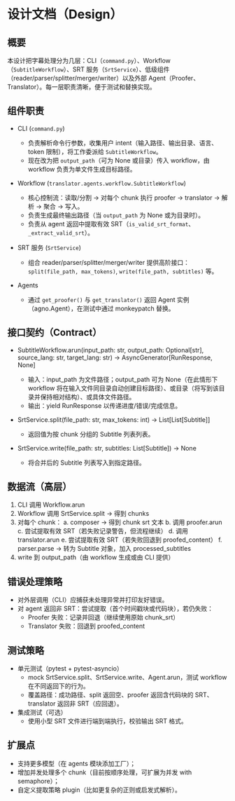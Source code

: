 # 设计文档（Design）

## 概要
本设计把字幕处理分为几层：CLI（`command.py`）、Workflow（`SubtitleWorkflow`）、SRT 服务（`SrtService`）、低级组件（reader/parser/splitter/merger/writer）以及外部 Agent（Proofer、Translator）。每一层职责清晰，便于测试和替换实现。

## 组件职责
- CLI (`command.py`)
  - 负责解析命令行参数，收集用户 intent（输入路径、输出目录、语言、token 限制），将工作委派给 `SubtitleWorkflow`。
  - 现在改为把 `output_path`（可为 None 或目录）传入 workflow，由 workflow 负责为单文件生成目标路径。

- Workflow (`translator.agents.workflow.SubtitleWorkflow`)
  - 核心控制流：读取/分割 -> 对每个 chunk 执行 proofer -> translator -> 解析 -> 聚合 -> 写入。
  - 负责生成最终输出路径（当 `output_path` 为 None 或为目录时）。
  - 负责从 agent 返回中提取有效 SRT（`is_valid_srt_format`、`_extract_valid_srt`）。

- SRT 服务 (`SrtService`)
  - 组合 reader/parser/splitter/merger/writer 提供高阶接口：`split(file_path, max_tokens)`, `write(file_path, subtitles)` 等。

- Agents
  - 通过 `get_proofer()` 与 `get_translator()` 返回 Agent 实例（agno.Agent），在测试中通过 monkeypatch 替换。

## 接口契约（Contract）
- SubtitleWorkflow.arun(input_path: str, output_path: Optional[str], source_lang: str, target_lang: str) -> AsyncGenerator[RunResponse, None]
  - 输入：input_path 为文件路径；output_path 可为 None（在此情形下 workflow 将在输入文件同目录自动创建目标路径）、或目录（将写到该目录并保持相对结构）、或具体文件路径。
  - 输出：yield RunResponse 以传递进度/错误/完成信息。

- SrtService.split(file_path: str, max_tokens: int) -> List[List[Subtitle]]
  - 返回值为按 chunk 分组的 Subtitle 列表列表。

- SrtService.write(file_path: str, subtitles: List[Subtitle]) -> None
  - 将合并后的 Subtitle 列表写入到指定路径。

## 数据流（高层）
1. CLI 调用 Workflow.arun
2. Workflow 调用 SrtService.split -> 得到 chunks
3. 对每个 chunk：
   a. composer -> 得到 chunk srt 文本
   b. 调用 proofer.arun
   c. 尝试提取有效 SRT（若失败记录警告，但流程继续）
   d. 调用 translator.arun
   e. 尝试提取有效 SRT（若失败回退到 proofed_content）
   f. parser.parse -> 转为 Subtitle 对象，加入 processed_subtitles
4. write 到 output_path（由 workflow 生成或由 CLI 提供）

## 错误处理策略
- 对外层调用（CLI）应捕获未处理异常并打印友好错误。
- 对 agent 返回非 SRT：尝试提取（首个时间戳块或代码块），若仍失败：
  - Proofer 失败：记录并回退（继续使用原始 chunk_srt）
  - Translator 失败：回退到 proofed_content

## 测试策略
- 单元测试（pytest + pytest-asyncio）
  - mock SrtService.split、SrtService.write、Agent.arun，测试 workflow 在不同返回下的行为。
  - 覆盖路径：成功路径、split 返回空、proofer 返回含代码块的 SRT、translator 返回非 SRT（应回退）。
- 集成测试（可选）
  - 使用小型 SRT 文件进行端到端执行，校验输出 SRT 格式。

## 扩展点
- 支持更多模型（在 agents 模块添加工厂）；
- 增加并发处理多个 chunk（目前按顺序处理，可扩展为并发 with semaphore）；
- 自定义提取策略 plugin（比如更复杂的正则或启发式解析）。
